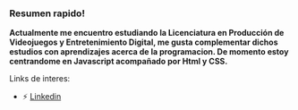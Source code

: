 ### Resumen rapido!


**Actualmente me encuentro estudiando la Licenciatura en Producción de Videojuegos y Entretenimiento Digital, me gusta complementar dichos estudios con aprendizajes acerca de la programacion.
De momento estoy centrandome en Javascript acompañado por Html y CSS.**

Links de interes:

- ⚡ [Linkedin](https://www.linkedin.com/in/ezequiel-quse-b9a0a520a/)


